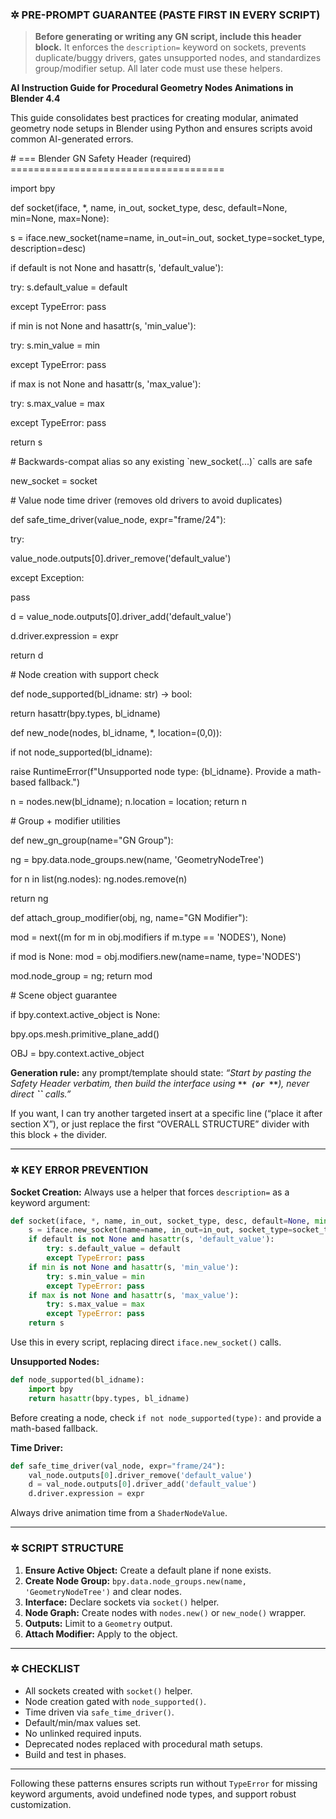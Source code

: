 ### ✲ PRE-PROMPT GUARANTEE (PASTE FIRST IN EVERY SCRIPT)

> **Before generating or writing any GN script, include this header block.** It enforces the `description=` keyword on sockets, prevents duplicate/buggy drivers, gates unsupported nodes, and standardizes group/modifier setup. All later code must use these helpers.



**AI Instruction Guide for Procedural Geometry Nodes Animations in Blender 4.4**

This guide consolidates best practices for creating modular, animated geometry node setups in Blender using Python and ensures scripts avoid common AI-generated errors.



\# === Blender GN Safety Header (required) =====================================

import bpy



def socket(iface, \*, name, in\_out, socket\_type, desc, default=None, min=None, max=None):

&#x20;   s = iface.new\_socket(name=name, in\_out=in\_out, socket\_type=socket\_type, description=desc)

&#x20;   if default is not None and hasattr(s, 'default\_value'):

&#x20;       try: s.default\_value = default

&#x20;       except TypeError: pass

&#x20;   if min is not None and hasattr(s, 'min\_value'):

&#x20;       try: s.min\_value = min

&#x20;       except TypeError: pass

&#x20;   if max is not None and hasattr(s, 'max\_value'):

&#x20;       try: s.max\_value = max

&#x20;       except TypeError: pass

&#x20;   return s



\# Backwards-compat alias so any existing \`new\_socket(...)\` calls are safe

new\_socket = socket



\# Value node time driver (removes old drivers to avoid duplicates)

def safe\_time\_driver(value\_node, expr="frame/24"):

&#x20;   try:

&#x20;       value\_node.outputs[0].driver\_remove('default\_value')

&#x20;   except Exception:

&#x20;       pass

&#x20;   d = value\_node.outputs[0].driver\_add('default\_value')

&#x20;   d.driver.expression = expr

&#x20;   return d



\# Node creation with support check

def node\_supported(bl\_idname: str) -> bool:

&#x20;   return hasattr(bpy.types, bl\_idname)



def new\_node(nodes, bl\_idname, \*, location=(0,0)):

&#x20;   if not node\_supported(bl\_idname):

&#x20;       raise RuntimeError(f"Unsupported node type: {bl\_idname}. Provide a math-based fallback.")

&#x20;   n = nodes.new(bl\_idname); n.location = location; return n



\# Group + modifier utilities

def new\_gn\_group(name="GN Group"):

&#x20;   ng = bpy.data.node\_groups.new(name, 'GeometryNodeTree')

&#x20;   for n in list(ng.nodes): ng.nodes.remove(n)

&#x20;   return ng



def attach\_group\_modifier(obj, ng, name="GN Modifier"):

&#x20;   mod = next((m for m in obj.modifiers if m.type == 'NODES'), None)

&#x20;   if mod is None: mod = obj.modifiers.new(name=name, type='NODES')

&#x20;   mod.node\_group = ng; return mod



\# Scene object guarantee

if bpy.context.active\_object is None:

&#x20;   bpy.ops.mesh.primitive\_plane\_add()

OBJ = bpy.context.active\_object







**Generation rule:** any prompt/template should state: *“Start by pasting the Safety Header verbatim, then build the interface using **``** (or **``**), never direct **``** calls.”*

If you want, I can try another targeted insert at a specific line (“place it after section X”), or just replace the first “OVERALL STRUCTURE” divider with this block + the divider.



---

### ✲ KEY ERROR PREVENTION

**Socket Creation:** Always use a helper that forces `description=` as a keyword argument:

```python
def socket(iface, *, name, in_out, socket_type, desc, default=None, min=None, max=None):
    s = iface.new_socket(name=name, in_out=in_out, socket_type=socket_type, description=desc)
    if default is not None and hasattr(s, 'default_value'):
        try: s.default_value = default
        except TypeError: pass
    if min is not None and hasattr(s, 'min_value'):
        try: s.min_value = min
        except TypeError: pass
    if max is not None and hasattr(s, 'max_value'):
        try: s.max_value = max
        except TypeError: pass
    return s
```

Use this in every script, replacing direct `iface.new_socket()` calls.

**Unsupported Nodes:**

```python
def node_supported(bl_idname):
    import bpy
    return hasattr(bpy.types, bl_idname)
```

Before creating a node, check `if not node_supported(type):` and provide a math-based fallback.

**Time Driver:**

```python
def safe_time_driver(val_node, expr="frame/24"):
    val_node.outputs[0].driver_remove('default_value')
    d = val_node.outputs[0].driver_add('default_value')
    d.driver.expression = expr
```

Always drive animation time from a `ShaderNodeValue`.

---

### ✲ SCRIPT STRUCTURE

1. **Ensure Active Object:** Create a default plane if none exists.
2. **Create Node Group:** `bpy.data.node_groups.new(name, 'GeometryNodeTree')` and clear nodes.
3. **Interface:** Declare sockets via `socket()` helper.
4. **Node Graph:** Create nodes with `nodes.new()` or `new_node()` wrapper.
5. **Outputs:** Limit to a `Geometry` output.
6. **Attach Modifier:** Apply to the object.

---

### ✲ CHECKLIST

- All sockets created with `socket()` helper.
- Node creation gated with `node_supported()`.
- Time driven via `safe_time_driver()`.
- Default/min/max values set.
- No unlinked required inputs.
- Deprecated nodes replaced with procedural math setups.
- Build and test in phases.

---

Following these patterns ensures scripts run without `TypeError` for missing keyword arguments, avoid undefined node types, and support robust customization.

